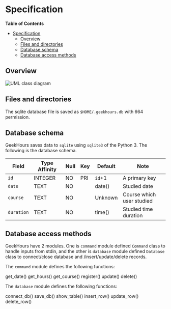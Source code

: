 # Specification

**Table of Contents**

- [Specification](#specification)
    - [Overview](#overview)
    - [Files and directories](#files-and-directories)
    - [Database schema](#database-schema)
    - [Database access methods](#database-access-methods)

## Overview

![UML class diagram](http://www.plantuml.com/plantuml/png/LP3BIiGm58RtVOg06mN71nXA6T6Ek14Pkd1NJfj36oQN8Jbn5ZBlRYusnAxo_UVo_wS7Hs39AzdC4fnZhq0mWSEVXh7PQ8qpZNowVmZeu1lBUpNNCNHAJ2YqGqkZDTU4_iA1i217YGLlpP_JYr4AD8z62mOJeBmhmcgyTONcIBbeSH6Eq5OsbKLUVu7v30k6KJodHKzyOcsxNTPrqJ9dA2sXFZpU7O_FuSiDuIY-P-yVG__MdrZxUUgI61ttREY_XeGaL8qvQILmRu64qPMqPSxJ-NcBkRU0R6V5ijBsWofzz--cve2QUoL_0G00)

## Files and directories

The sqlite database file is saved as `$HOME/.geekhours.db` with 664 permission.

## Database schema

GeekHours saves data to `sqlite` using `sqlite3` of the Python 3. The following is the database schema.

Field      | Type Affinity | Null | Key | Default | Note
-----      | ------------- | ---- | --- | ------- | -----
`id`       | INTEGER       | NO   | PRI | `id`+1  | A primary key
`date`     | TEXT          | NO   |     | date()  | Studied date
`course`   | TEXT          | NO   |     | Unknown | Course which user studied
`duration` | TEXT          | NO   |     | time()  | Studied time duration

## Database access methods

GeekHours have 2 modules. One is `command` module defined `Command` class to handle inputs from stdin,
and the other is `database` module defined `Database` class to connect/close database and /insert/update/delete
records.

The `command` module defines the following functions:

get_date()
get_hours()
get_course()
register()
update()
delete()

The `database` module defines the following functions:

connect_db()
save_db()
show_table()
insert_row()
update_row()
delete_row()
